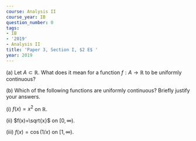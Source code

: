 ```yaml
---
course: Analysis II
course_year: IB
question_number: 0
tags:
- IB
- '2019'
- Analysis II
title: 'Paper 3, Section I, $2 E$ '
year: 2019
---
```




(a) Let $A \subset \mathbb{R}$. What does it mean for a function $f: A \rightarrow \mathbb{R}$ to be uniformly continuous?

(b) Which of the following functions are uniformly continuous? Briefly justify your answers.

(i) $f(x)=x^{2}$ on $\mathbb{R}$.

(ii) $f(x)=\sqrt{x}$ on $[0, \infty)$.

(iii) $f(x)=\cos (1 / x)$ on $[1, \infty)$.